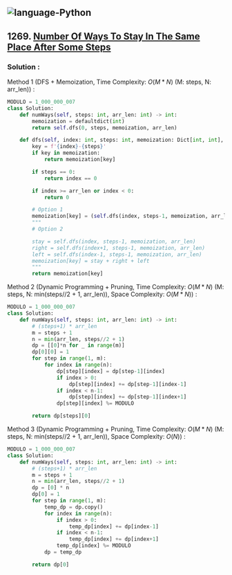![language-Python](https://img.shields.io/badge/Python-ffd43b?style=for-the-badge&logo=PYTHON)
---

## 1269. [Number Of Ways To Stay In The Same Place After Some Steps](https://leetcode.com/problems/number-of-ways-to-stay-in-the-same-place-after-some-steps)

### Solution :

Method 1 (DFS + Memoization, Time Complexity: $O(M*N)$ (M: steps, N: arr_len)) :
```python
MODULO = 1_000_000_007
class Solution:
    def numWays(self, steps: int, arr_len: int) -> int:
        memoization = defaultdict(int)
        return self.dfs(0, steps, memoization, arr_len)

    def dfs(self, index: int, steps: int, memoization: Dict[int, int], arr_len: int) -> int:
        key = f'{index}-{steps}'
        if key in memoization:
            return memoization[key]

        if steps == 0:
            return index == 0

        if index >= arr_len or index < 0:
            return 0

        # Option 1
        memoization[key] = (self.dfs(index, steps-1, memoization, arr_len)+self.dfs(index+1, steps-1, memoization, arr_len)+self.dfs(index-1, steps-1, memoization, arr_len)) % MODULO
        """
        # Option 2

        stay = self.dfs(index, steps-1, memoization, arr_len)
        right = self.dfs(index+1, steps-1, memoization, arr_len)
        left = self.dfs(index-1, steps-1, memoization, arr_len)
        memoization[key] = stay + right + left
        """
        return memoization[key]
```

Method 2 (Dynamic Programming + Pruning, Time Complexity: $O(M*N)$ (M: steps, N: min(steps//2 + 1, arr_len)), Space Complexity: $O(M*N)$) :
```python
MODULO = 1_000_000_007
class Solution:
    def numWays(self, steps: int, arr_len: int) -> int:
        # (steps+1) * arr_len
        m = steps + 1
        n = min(arr_len, steps//2 + 1)
        dp = [[0]*n for _ in range(m)]
        dp[0][0] = 1
        for step in range(1, m):
            for index in range(n):
                dp[step][index] = dp[step-1][index]
                if index > 0:
                    dp[step][index] += dp[step-1][index-1]
                if index < n-1:
                    dp[step][index] += dp[step-1][index+1]
                dp[step][index] %= MODULO

        return dp[steps][0]
```

Method 3 (Dynamic Programming + Pruning, Time Complexity: $O(M*N)$ (M: steps, N: min(steps//2 + 1, arr_len)), Space Complexity: $O(N)$) :
```python
MODULO = 1_000_000_007
class Solution:
    def numWays(self, steps: int, arr_len: int) -> int:
        # (steps+1) * arr_len
        m = steps + 1
        n = min(arr_len, steps//2 + 1)
        dp = [0] * n
        dp[0] = 1
        for step in range(1, m):
            temp_dp = dp.copy()
            for index in range(n):
                if index > 0:
                    temp_dp[index] += dp[index-1]
                if index < n-1:
                    temp_dp[index] += dp[index+1]
                temp_dp[index] %= MODULO
            dp = temp_dp

        return dp[0]
```
